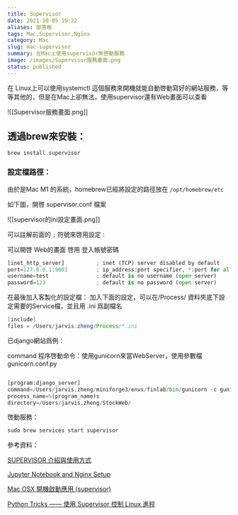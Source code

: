```yaml
---
title: Supervisor
date: 2021-10-05 19:22
aliases: 部落格 
tags: Mac,Supervisor,Nginx
category: Mac
slug: mac-supervisor
summary: 在Mac上使用supervisor來啓動服務
image: /images/Supervisor服務畫面.png
status: published
---
```


在 Linux上可以使用systemctl 這個服務來開機就能自動啓動寫好的網站服務，等等其他的，但是在Mac上卻無法，使用supervisor還有Web畫面可以查看


![[Supervisor服務畫面.png]]


## 透過brew來安裝：

`brew install supervisor`

### 設定檔路徑：

由於是Mac M1 的系統，homebrew已經將設定的路徑放在 `/opt/homebrew/etc`

如下圖，開啓 supervisor.conf 檔案

![[supervisor的ini設定畫面.png]]

可以註解前面的 `;` 符號來啓用設定 :

可以開啓 Web的畫面 啓用 登入帳號密碼
```python
[inet_http_server]         	; inet (TCP) server disabled by default
port=127.0.0.1:9001        	; ip_address:port specifier, *:port for all iface
username=test       		; default is no username (open server)
password=123         		; default is no password (open server)
```

在最後加入客製化的設定檔：
加入下面的設定，可以在/Process/  資料夾底下設定需要的Service檔，並且用 .ini 爲副檔名

```java
[include]
files = /Users/jarvis.zheng/Process/*.ini

```



已django網站爲例：

command 程序啓動命令：使用gunicorn來當WebServer，使用參數檔 gunicorn.conf.py 
```python

[program:django_server]
command=/Users/jarvis.zheng/miniforge3/envs/finlab/bin/gunicorn -c gunicorn.conf.py StockSecretary.wsgi
process_name=%(program_name)s
directory=/Users/jarvis.zheng/StockWeb/

```


啓動服務：

````python
sudo brew services start supervisor
````

參考資料：

[SUPERVISOR 介紹與使用方式](https://hoohoo.top/blog/supervisor-instructions-for-use/)

[Jupyter Notebook and Nginx Setup](https://aptro.github.io/server/architecture/2016/06/21/Jupyter-Notebook-Nginx-Setup.html)

[Mac OSX 開機啟動應用 (supervisor)](https://www.gushiciku.cn/pl/2MVd/zh-tw)

[Python Tricks —— 使用 Supervisor 控制 Linux 進程](https://www.twblogs.net/a/5d6115a6bd9eee541c32bb6f)



